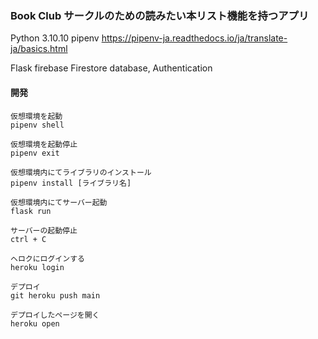   ### Book Club サークルのための読みたい本リスト機能を持つアプリ
  
  Python 3.10.10
  pipenv 
  https://pipenv-ja.readthedocs.io/ja/translate-ja/basics.html
  
  Flask 
  firebase Firestore database, Authentication
  
  #### 開発
  ```
  仮想環境を起動
  pipenv shell
  
  仮想環境を起動停止
  pipenv exit 
  
  仮想環境内にてライブラリのインストール
  pipenv install [ライブラリ名]
  
  仮想環境内にてサーバー起動
  flask run 
  
  サーバーの起動停止
  ctrl + C 
  
  ヘロクにログインする
  heroku login
  
  デプロイ
  git heroku push main 
  
  デプロイしたページを開く
  heroku open
  ```
  

